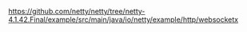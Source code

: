 https://github.com/netty/netty/tree/netty-4.1.42.Final/example/src/main/java/io/netty/example/http/websocketx